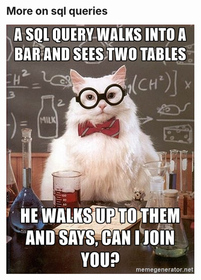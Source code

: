 # More on sql queries

![sql](https://github.com/devmarrie/alx-higher_level_programming/blob/main/0x0E-SQL_more_queries/images/moresql.jpg?raw=true)
